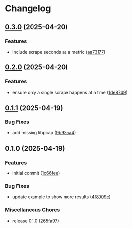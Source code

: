 # Changelog

## [0.3.0](https://github.com/mikemrm/masscan-exporter/compare/v0.2.0...v0.3.0) (2025-04-20)


### Features

* include scrape seconds as a metric ([aa73177](https://github.com/mikemrm/masscan-exporter/commit/aa73177a218911899137667f2ed00e8dc835d10d))

## [0.2.0](https://github.com/mikemrm/masscan-exporter/compare/v0.1.1...v0.2.0) (2025-04-20)


### Features

* ensure only a single scrape happens at a time ([1de8749](https://github.com/mikemrm/masscan-exporter/commit/1de8749216d2a14c243468d58c27c100f412efc6))

## [0.1.1](https://github.com/mikemrm/masscan-exporter/compare/v0.1.0...v0.1.1) (2025-04-19)


### Bug Fixes

* add missing libpcap ([9b935a4](https://github.com/mikemrm/masscan-exporter/commit/9b935a4b5309507ed8e6eb758344567ac8cced5f))

## 0.1.0 (2025-04-19)


### Features

* initial commit ([1c66fee](https://github.com/mikemrm/masscan-exporter/commit/1c66fee7e9ad4c75cc3da4efe5972bf5a4145702))


### Bug Fixes

* update example to show more results ([4f8009c](https://github.com/mikemrm/masscan-exporter/commit/4f8009c66db823514c04106d773f6ed32097a582))


### Miscellaneous Chores

* release 0.1.0 ([265fa97](https://github.com/mikemrm/masscan-exporter/commit/265fa971a6a22f2c875e474172d2dfcca0f94c61))

